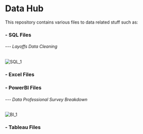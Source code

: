 # Data Hub

This repository contains various files to data related stuff such as:
### - SQL Files
###### --- Layoffs Data Cleaning
![SQL_1](https://raw.github.com/MarcinDevAcc/Data-Projects/main/images/Layoffs_cleaning_queries.png)
### - Excel Files
### - PowerBI Files
###### --- Data Professional Survey Breakdown
![BI_1](https://raw.github.com/MarcinDevAcc/Data-Projects/main/images/Data-Professional-Survey-Breakdown.jpg)
### - Tableau Files
